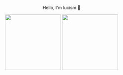 
<p align='center'>
Hello, I'm lucism 💖
</p>
<p align='center'> 
  
</p>

<p align="center">
  <img src="https://github-readme-stats.vercel.app/api?username=Iucism&theme=dark&show_icons=true&count_private=true)" height="180">
  <img src="https://github-readme-stats.vercel.app/api/top-langs/?username=Iucism&theme=dark&show_icons=true&count_private=true" height="180">
</p>
